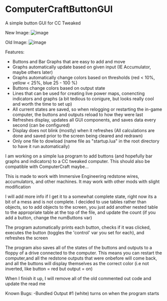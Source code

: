 # ComputerCraftButtonGUI
A simple button GUI for CC Tweaked

New Image:
![image](https://user-images.githubusercontent.com/98580719/154835775-13d8e7bf-434c-4767-8218-cc9b3c4bf243.png)

Old Image:
![image](https://user-images.githubusercontent.com/98580719/151685402-05fbaa1d-e21a-4c0b-9374-2dec577ff20d.png)

Features:

+ Buttons and Bar Graphs that are easy to add and move
+ Graphs automatically update based on given input (IE Accumulator, maybe others later)
+ Graphs automatically change colors based on thresholds (red < 10%, yellow < 25%, blue 25 - 100 %)
+ Buttons change colors based on output state
+ Lines that can be used for creating live power maps, conencting indicators and graphs (a bit tedious to conigure, but looks really cool and worth the time to set up)
+ All current states are saved, so when relogging or restarting the in-game computer, the buttons and outputs reload to how they were last
+ Refreshes display, updates all GUI components, and saves data every second (can be configured)
+ Display does not blink (mostly) when it refreshes (All calculations are done and saved prior to the screen being cleared and redrawn)
+ Only one file to dowload (name file as "startup.lua" in the root directory to have it run automatically)

I am working on a simple lua program to add buttons (and hopefully bar graphs and indicators) to a CC tweaked computer. This should also be compatible with ComputerCraft maybe...

This is made to work with Immersive Engineering redstone wires, accumulators, and other machines. It may work with other mods with slight modification

I will add more info if I get it to a somewhat complete state, right now its a bit of a mess and is not complete. I decided to use tables rather than objects, so to add objects
to the screen, you just add another nested table to the appropriate table at the top of the file, and update the count (if you add a button, change the numButtons var)

The program automatically prints each button, checks if it was clicked, executes the button (toggles the 'control' var you set for each), and refreshes the screen

The program also saves all of the states of the buttons and outputs to a floppy of a drive connected to the computer. This means you can restart the computer,and all the 
redstone outputs that were onbefore will come back, and all the buttons will display themselves as the correct color (i.e not inverted, like button = red but output = on)

When I finish it up, I will remove all of the old commented out code and update the read me

Known Bugs:
-Bundled Output #1 (white) turns on when the program starts
